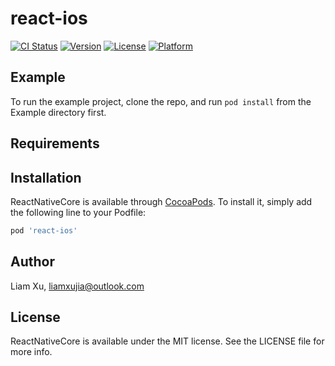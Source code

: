 # react-ios

[![CI Status](https://img.shields.io/travis/beatjs/ReactNativeCore.svg?style=flat)](https://travis-ci.org/beatjs/react-ios)
[![Version](https://img.shields.io/cocoapods/v/ReactNativeCore.svg?style=flat)](https://cocoapods.org/pods/react-ios)
[![License](https://img.shields.io/cocoapods/l/ReactNativeCore.svg?style=flat)](https://cocoapods.org/pods/react-ios)
[![Platform](https://img.shields.io/cocoapods/p/ReactNativeCore.svg?style=flat)](https://cocoapods.org/pods/react-ios)

## Example

To run the example project, clone the repo, and run `pod install` from the Example directory first.

## Requirements

## Installation

ReactNativeCore is available through [CocoaPods](https://cocoapods.org). To install
it, simply add the following line to your Podfile:

```ruby
pod 'react-ios'
```

## Author

Liam Xu, liamxujia@outlook.com

## License

ReactNativeCore is available under the MIT license. See the LICENSE file for more info.
